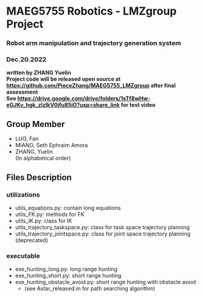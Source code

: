 # MAEG5755 Robotics - LMZgroup Project
### Robot arm manipulation and trajectory generation system
### Dec.20.2022
**written by ZHANG Yuelin**  
**Project code will be released open source at https://github.com/PieceZhang/MAEG5755_LMZgroup after final assessment**  
**See https://drive.google.com/drive/folders/1sTf8wHw-eGJKv_hgk_zIzlkV0jfu85iO?usp=share_link for test video**  

## Group Member
- LUO, Fan  
- MIANO, Seth Ephraim Amora  
- ZHANG, Yuelin  
(In alphabetical order)

## Files Description
### utilizations
- utils_equations.py: contain long equations
- utils_FK.py: methods for FK
- utils_IK.py: class for IK
- utils_trajectory_taskspace.py: class for task space trajectory planning
- utils_trajectory_jointspace.py: class for joint space trajectory planning (deprecated)
### executable
- exe_hunting_long.py: long range hunting
- exe_hunting_short.py: short range hunting
- exe_hunting_obstacle_avoid.py: short range hunting with obstacle avoid
  - (see Astar_released.m for path searching algorithm)
